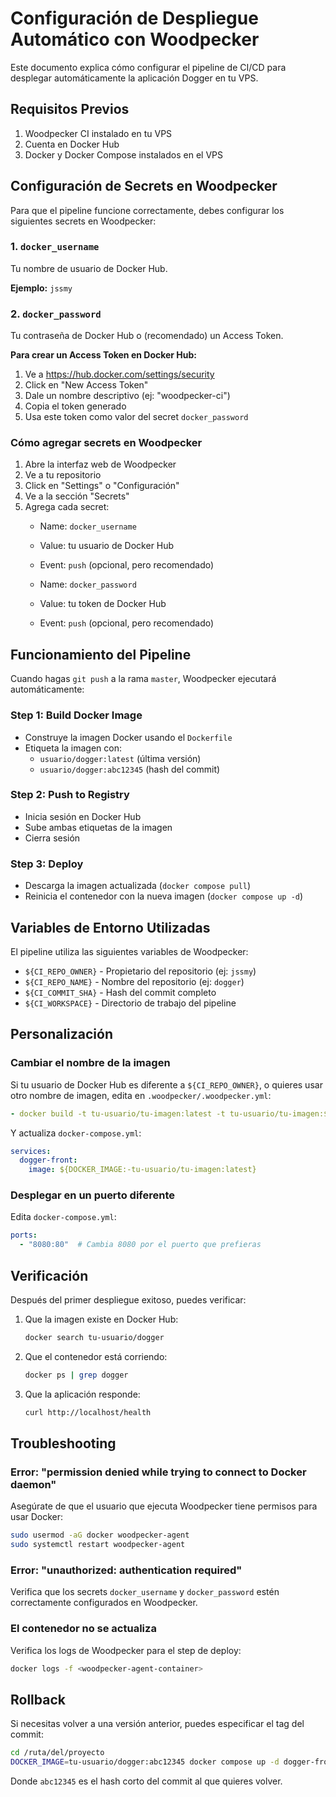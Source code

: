 # Configuración de Despliegue Automático con Woodpecker

Este documento explica cómo configurar el pipeline de CI/CD para desplegar automáticamente la aplicación Dogger en tu VPS.

## Requisitos Previos

1. Woodpecker CI instalado en tu VPS
2. Cuenta en Docker Hub
3. Docker y Docker Compose instalados en el VPS

## Configuración de Secrets en Woodpecker

Para que el pipeline funcione correctamente, debes configurar los siguientes secrets en Woodpecker:

### 1. `docker_username`
Tu nombre de usuario de Docker Hub.

**Ejemplo:** `jssmy`

### 2. `docker_password`
Tu contraseña de Docker Hub o (recomendado) un Access Token.

**Para crear un Access Token en Docker Hub:**
1. Ve a https://hub.docker.com/settings/security
2. Click en "New Access Token"
3. Dale un nombre descriptivo (ej: "woodpecker-ci")
4. Copia el token generado
5. Usa este token como valor del secret `docker_password`

### Cómo agregar secrets en Woodpecker

1. Abre la interfaz web de Woodpecker
2. Ve a tu repositorio
3. Click en "Settings" o "Configuración"
4. Ve a la sección "Secrets"
5. Agrega cada secret:
   - Name: `docker_username`
   - Value: tu usuario de Docker Hub
   - Event: `push` (opcional, pero recomendado)
   
   - Name: `docker_password`
   - Value: tu token de Docker Hub
   - Event: `push` (opcional, pero recomendado)

## Funcionamiento del Pipeline

Cuando hagas `git push` a la rama `master`, Woodpecker ejecutará automáticamente:

### Step 1: Build Docker Image
- Construye la imagen Docker usando el `Dockerfile`
- Etiqueta la imagen con:
  - `usuario/dogger:latest` (última versión)
  - `usuario/dogger:abc12345` (hash del commit)

### Step 2: Push to Registry
- Inicia sesión en Docker Hub
- Sube ambas etiquetas de la imagen
- Cierra sesión

### Step 3: Deploy
- Descarga la imagen actualizada (`docker compose pull`)
- Reinicia el contenedor con la nueva imagen (`docker compose up -d`)

## Variables de Entorno Utilizadas

El pipeline utiliza las siguientes variables de Woodpecker:

- `${CI_REPO_OWNER}` - Propietario del repositorio (ej: `jssmy`)
- `${CI_REPO_NAME}` - Nombre del repositorio (ej: `dogger`)
- `${CI_COMMIT_SHA}` - Hash del commit completo
- `${CI_WORKSPACE}` - Directorio de trabajo del pipeline

## Personalización

### Cambiar el nombre de la imagen

Si tu usuario de Docker Hub es diferente a `${CI_REPO_OWNER}`, o quieres usar otro nombre de imagen, edita en `.woodpecker/.woodpecker.yml`:

```yaml
- docker build -t tu-usuario/tu-imagen:latest -t tu-usuario/tu-imagen:${CI_COMMIT_SHA:0:8} --build-arg STAGE_BUILD=production .
```

Y actualiza `docker-compose.yml`:

```yaml
services:
  dogger-front:
    image: ${DOCKER_IMAGE:-tu-usuario/tu-imagen:latest}
```

### Desplegar en un puerto diferente

Edita `docker-compose.yml`:

```yaml
ports:
  - "8080:80"  # Cambia 8080 por el puerto que prefieras
```

## Verificación

Después del primer despliegue exitoso, puedes verificar:

1. Que la imagen existe en Docker Hub:
   ```bash
   docker search tu-usuario/dogger
   ```

2. Que el contenedor está corriendo:
   ```bash
   docker ps | grep dogger
   ```

3. Que la aplicación responde:
   ```bash
   curl http://localhost/health
   ```

## Troubleshooting

### Error: "permission denied while trying to connect to Docker daemon"

Asegúrate de que el usuario que ejecuta Woodpecker tiene permisos para usar Docker:

```bash
sudo usermod -aG docker woodpecker-agent
sudo systemctl restart woodpecker-agent
```

### Error: "unauthorized: authentication required"

Verifica que los secrets `docker_username` y `docker_password` estén correctamente configurados en Woodpecker.

### El contenedor no se actualiza

Verifica los logs de Woodpecker para el step de deploy:

```bash
docker logs -f <woodpecker-agent-container>
```

## Rollback

Si necesitas volver a una versión anterior, puedes especificar el tag del commit:

```bash
cd /ruta/del/proyecto
DOCKER_IMAGE=tu-usuario/dogger:abc12345 docker compose up -d dogger-front
```

Donde `abc12345` es el hash corto del commit al que quieres volver.

